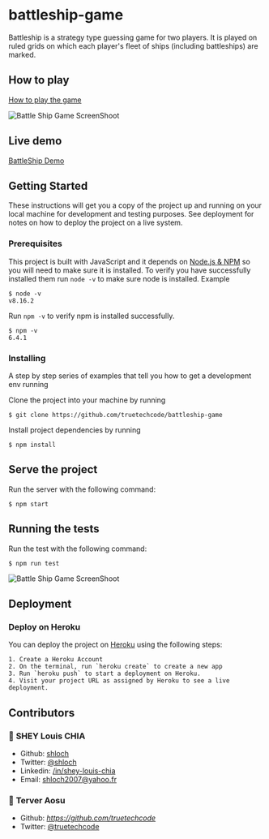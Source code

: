 # battleship-game

Battleship is a strategy type guessing game for two players. It is played on ruled grids on which each player's fleet of ships (including battleships) are marked.

## How to play

[How to play the game](https://en.wikipedia.org/wiki/Battleship_(game))

![Battle Ship Game ScreenShoot](./dist/assets/images/battle.gif)

## Live demo

[BattleShip Demo](https://rawcdn.githack.com/truetechcode/battleship-game/44f7347091a537f2348835d6531915b0d27a5319/dist/index.html)

## Getting Started

These instructions will get you a copy of the project up and running on your local machine for development and testing purposes. See deployment for notes on how to deploy the project on a live system.

### Prerequisites

This project is built with JavaScript and it depends on [Node.js & NPM](https://docs.npmjs.com/downloading-and-installing-node-js-and-npm) so you will need to make sure it is installed.
To verify you have successfully installed them run `node -v` to make sure node is installed. Example

```
$ node -v
v8.16.2
```
Run `npm -v` to verify npm is installed successfully.

```
$ npm -v
6.4.1
```

### Installing

A step by step series of examples that tell you how to get a development env running

Clone the project into your machine by running

```
$ git clone https://github.com/truetechcode/battleship-game
```

Install project dependencies by running

```
$ npm install
```

## Serve the project

Run the server with the following command:

```
$ npm start
```

## Running the tests

Run the test with the following command:

```
$ npm run test
```
![Battle Ship Game ScreenShoot](./dist/assets/images/test.png)

## Deployment

### Deploy on Heroku

You can deploy the project on [Heroku](https://www.heroku.com/) using the following steps:

    1. Create a Heroku Account
    2. On the terminal, run `heroku create` to create a new app
    3. Run `heroku push` to start a deployment on Heroku.
    4. Visit your project URL as assigned by Heroku to see a live deployment.


## Contributors

### 👤 **SHEY Louis CHIA**

- Github: [shloch](https://github.com/shloch)
- Twitter: [@shloch](https://twitter.com/shloch)
- Linkedin: [/in/shey-louis-chia](https://www.linkedin.com/in/shey-louis-chia)
- Email: shloch2007@yahoo.fr


### 👤 **Terver Aosu**
- Github: _https://github.com/truetechcode_
- Twitter: [@truetechcode](https://twitter.com/truetechcode)
